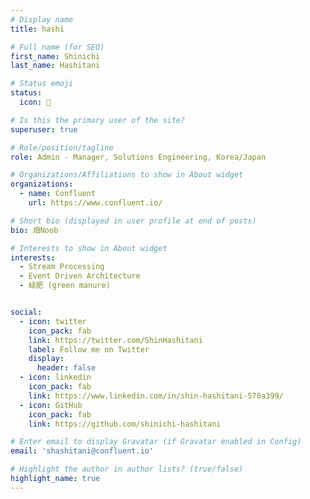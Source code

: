 ```yaml
---
# Display name
title: hashi

# Full name (for SEO)
first_name: Shinichi
last_name: Hashitani

# Status emoji
status:
  icon: 🗼

# Is this the primary user of the site?
superuser: true

# Role/position/tagline
role: Admin - Manager, Solutions Engineering, Korea/Japan

# Organizations/Affiliations to show in About widget
organizations:
  - name: Confluent
    url: https://www.confluent.io/

# Short bio (displayed in user profile at end of posts)
bio: 畑Noob

# Interests to show in About widget
interests:
  - Stream Processing
  - Event Driven Architecture
  - 緑肥 (green manure)


social:
  - icon: twitter
    icon_pack: fab
    link: https://twitter.com/ShinHashitani
    label: Follow me on Twitter
    display:
      header: false
  - icon: linkedin
    icon_pack: fab
    link: https://www.linkedin.com/in/shin-hashitani-570a399/
  - icon: GitHub
    icon_pack: fab
    link: https://github.com/shinichi-hashitani

# Enter email to display Gravatar (if Gravatar enabled in Config)
email: 'shashitani@confluent.io'

# Highlight the author in author lists? (true/false)
highlight_name: true
---
```


